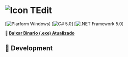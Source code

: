 # ![Icon](./icon.png?raw=true "TEdit") TEdit

[![Plarform Windows](https://img.shields.io/badge/Windows-blue?logo=windows)]
[![C# 5.0](https://img.shields.io/badge/C%23-5.0-blue?logo=c-sharp)]
[![.NET Framework 5.0](https://img.shields.io/badge/.NET%20Framework-5.0-blue?logo=dot-net)]

**:floppy_disk: [Baixar Binario (.exe) Atualizado](./EditorTexto.exe?raw=true "Download")**

## 🚀 Development
